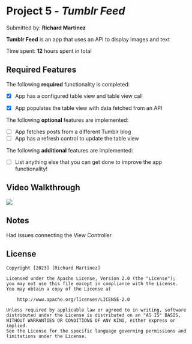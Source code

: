 # Project 5 - *Tumblr Feed*

Submitted by: **Richard Martinez**

**Tumblr Feed** is an app that uses an API to display images and text

Time spent: **12** hours spent in total

## Required Features

The following **required** functionality is completed:

- [x] App has a configured table view and table view call
- [x] App populates the table view with data fetched from an API


The following **optional** features are implemented:

- [ ] App fetches posts from a different Tumblr blog
- [ ] App has a refresh control to update the table view

The following **additional** features are implemented:

- [ ] List anything else that you can get done to improve the app functionality!

## Video Walkthrough

<div>
    <a href="https://www.loom.com/share/a8c58e774edf4692916a83e120669e2e">
    </a>
    <a href="https://www.loom.com/share/a8c58e774edf4692916a83e120669e2e">
      <img style="max-width:300px;" src="https://cdn.loom.com/sessions/thumbnails/a8c58e774edf4692916a83e120669e2e-with-play.gif">
    </a>
  </div>

## Notes

Had issues connecting the View Controller

## License

    Copyright [2023] [Richard Martinez]

    Licensed under the Apache License, Version 2.0 (the "License");
    you may not use this file except in compliance with the License.
    You may obtain a copy of the License at

        http://www.apache.org/licenses/LICENSE-2.0

    Unless required by applicable law or agreed to in writing, software
    distributed under the License is distributed on an "AS IS" BASIS,
    WITHOUT WARRANTIES OR CONDITIONS OF ANY KIND, either express or implied.
    See the License for the specific language governing permissions and
    limitations under the License.
